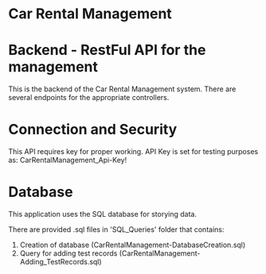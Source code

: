 # Car Rental Management
# Backend - RestFul API for the management
This is the backend of the Car Rental Management system.
There are several endpoints for the appropriate controllers.

# Connection and Security
This API requires key for proper working.
API Key is set for testing purposes as: CarRentalManagement_Api-Key!

# Database
This application uses the SQL database for storying data.

There are provided .sql files in 'SQL_Queries' folder that contains:
1. Creation of database (CarRentalManagement-DatabaseCreation.sql)
2. Query for adding test records (CarRentalManagement-Adding_TestRecords.sql)
